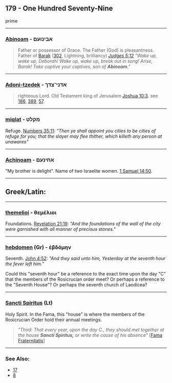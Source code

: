 ## 179 - One Hundred Seventy-Nine
prime

---

### [Abinoam](/keys/ABINVOM) - אבינועם
> Father or possessor of Grace. The Father (God) is pleasantness. Father of [Barak](/keys/BRQ) ([302](302), Lightning, brilliancy) *[Judges 5:12](http://biblehub.com/judges/5-12.htm) "Wake up, wake up, Deborah! Wake up, wake up, break out in song! Arise, Barak! Take captive your captives, son of **Abinoam**."*

---

### [Adoni-tzedek](/keys/ADNI-TzDK) - אדני־צדך
> righteous Lord. Old Testament king of Jerusalem [Joshua 10:3](http://biblehub.com/joshua/10-3.htm). see [186](186), [389](389), [57](57).

---

### [miqlat](/keys/MQLT) - מקלט
Refuge. [Numbers 35:11](http://biblehub.com/numbers/35-11.htm): *"Then ye shall appoint you cities to be cities of refuge for you; that the slayer may flee thither, which killeth any person at unawares"*

---

### [Achinoam](/keys/AChINOM) - אחינעם
"My brother is delight". Name of two Israelite women. [1 Samuel 14:50](http://biblehub.com/1_samuel/14-50.htm).

---

## Greek/Latin:

---

### [themelioi](/greek?word=themelioi) - θεμέλιοι
Foundations. [Revelation 21:19](http://biblehub.com/revelation/21-19.htm): *"And the foundations of the wall of the city were garnished with all manner of precious stones."*

---

### [hebdomen](/greek?word=ebdomhn) (Gr) - ἑβδόμην
Seventh. [John 4:52](http://biblehub.com/john/4-52.htm): *"And they said unto him, Yesterday at the seventh hour the fever left him."*

Could this "seventh hour" be a reference to the exact time upon the day "C" that the members of the Rosicrucian order meet? Or perhaps a reference to the "Seventh House"? Or perhaps the seventh church of Laodicea?

---

### [Sancti Spiritus](/latin?word=sancti+spiritus) (Lt)
Holy Spirit. In the Fama, this "house" is where the members of the Rosicrucian Order hold their annual meetings.

> *"Third: That every year, upon the day C., they should met together at the house **Sancti Spiritus,** or write the cause of his absence"* [[Fama Fraternitatis](https://archive.org/stream/PaulFosterCase-TheTrueAndInvisibleRosicrucianOrder4thEd-1985#page/n21/mode/2up)]

---

### See Also:

- [17](17)
- [8](8)
